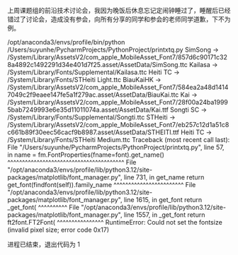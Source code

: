 上周课题组的前沿技术讨论会，我因为晚饭后休息忘记定闹钟睡过了，睡醒后已经错过了讨论会，造成没有参会，向所有分享的同学和参会的老师同学道歉，下不为例。



/opt/anaconda3/envs/profile/bin/python /Users/suyunhe/PycharmProjects/PythonProject/printxtq.py 
SimSong -> /System/Library/AssetsV2/com_apple_MobileAsset_Font7/857d6c90171c328a4892c1492291d34e401d7f25.asset/AssetData/SimSong.ttc
Kailasa -> /System/Library/Fonts/Supplemental/Kailasa.ttc
Heiti TC -> /System/Library/Fonts/STHeiti Light.ttc
BiauKaiHK -> /System/Library/AssetsV2/com_apple_MobileAsset_Font7/584ea2a48d14147049c2f9eaee147fe5a1f279ac.asset/AssetData/BiauKai.ttc
Kai -> /System/Library/AssetsV2/com_apple_MobileAsset_Font7/28f00a24ba19995bab7249993e6e35d11011074a.asset/AssetData/Kai.ttf
Songti SC -> /System/Library/Fonts/Supplemental/Songti.ttc
STHeiti -> /System/Library/AssetsV2/com_apple_MobileAsset_Font7/eb257c12d1a51c8c661b89f30eec56cacf9b8987.asset/AssetData/STHEITI.ttf
Heiti TC -> /System/Library/Fonts/STHeiti Medium.ttc
Traceback (most recent call last):
  File "/Users/suyunhe/PycharmProjects/PythonProject/printxtq.py", line 57, in <module>
    name = fm.FontProperties(fname=font).get_name()
           ^^^^^^^^^^^^^^^^^^^^^^^^^^^^^^^^^^^^^^^^
  File "/opt/anaconda3/envs/profile/lib/python3.12/site-packages/matplotlib/font_manager.py", line 731, in get_name
    return get_font(findfont(self)).family_name
           ^^^^^^^^^^^^^^^^^^^^^^^^
  File "/opt/anaconda3/envs/profile/lib/python3.12/site-packages/matplotlib/font_manager.py", line 1615, in get_font
    return _get_font(
           ^^^^^^^^^^
  File "/opt/anaconda3/envs/profile/lib/python3.12/site-packages/matplotlib/font_manager.py", line 1557, in _get_font
    return ft2font.FT2Font(
           ^^^^^^^^^^^^^^^^
RuntimeError: Could not set the fontsize (invalid pixel size; error code 0x17)

进程已结束，退出代码为 1




